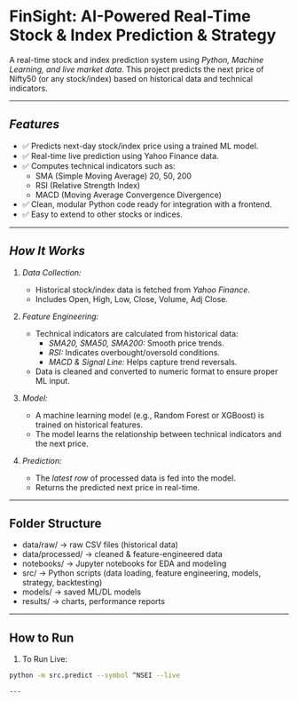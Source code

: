 # FinSight: AI-Powered Real-Time Stock & Index Prediction & Strategy

A real-time stock and index prediction system using *Python, Machine Learning, and live market data*. This project predicts the next price of Nifty50 (or any stock/index) based on historical data and technical indicators.

---

## *Features*

- ✅ Predicts next-day stock/index price using a trained ML model.
- ✅ Real-time live prediction using Yahoo Finance data.
- ✅ Computes technical indicators such as:
  - SMA (Simple Moving Average) 20, 50, 200
  - RSI (Relative Strength Index)
  - MACD (Moving Average Convergence Divergence)
- ✅ Clean, modular Python code ready for integration with a frontend.
- ✅ Easy to extend to other stocks or indices.

---

## *How It Works*

1. *Data Collection:*
   - Historical stock/index data is fetched from *Yahoo Finance*.
   - Includes Open, High, Low, Close, Volume, Adj Close.

2. *Feature Engineering:*
   - Technical indicators are calculated from historical data:
     - *SMA20, SMA50, SMA200:* Smooth price trends.
     - *RSI:* Indicates overbought/oversold conditions.
     - *MACD & Signal Line:* Helps capture trend reversals.
   - Data is cleaned and converted to numeric format to ensure proper ML input.

3. *Model:*
   - A machine learning model (e.g., Random Forest or XGBoost) is trained on historical features.
   - The model learns the relationship between technical indicators and the next price.

4. *Prediction:*
   - The *latest row* of processed data is fed into the model.
   - Returns the predicted next price in real-time.

---
## Folder Structure
- data/raw/ → raw CSV files (historical data)
- data/processed/ → cleaned & feature-engineered data
- notebooks/ → Jupyter notebooks for EDA and modeling
- src/ → Python scripts (data loading, feature engineering, models, strategy, backtesting)
- models/ → saved ML/DL models
- results/ → charts, performance reports


---
## How to Run

1. To Run Live:

```bash
python -m src.predict --symbol ^NSEI --live

---
